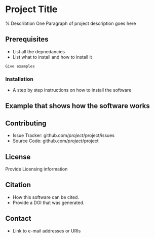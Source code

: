 # Project Title

% Describtion 
One Paragraph of project description goes here

## Prerequisites
- List all the depnedancies 
- List what to install and how to install it

```
Give examples
```

### Installation
- A step by step instructions on how to install the software 


## Example that shows how the software works


## Contributing
- Issue Tracker: github.com/$project/$project/issues
- Source Code: github.com/$project/$project


## License
Provide Licensing information

## Citation
* How this software can be cited. 
* Provide a DOI that was generated.

## Contact
* Link to e-mail addresses or URIs
